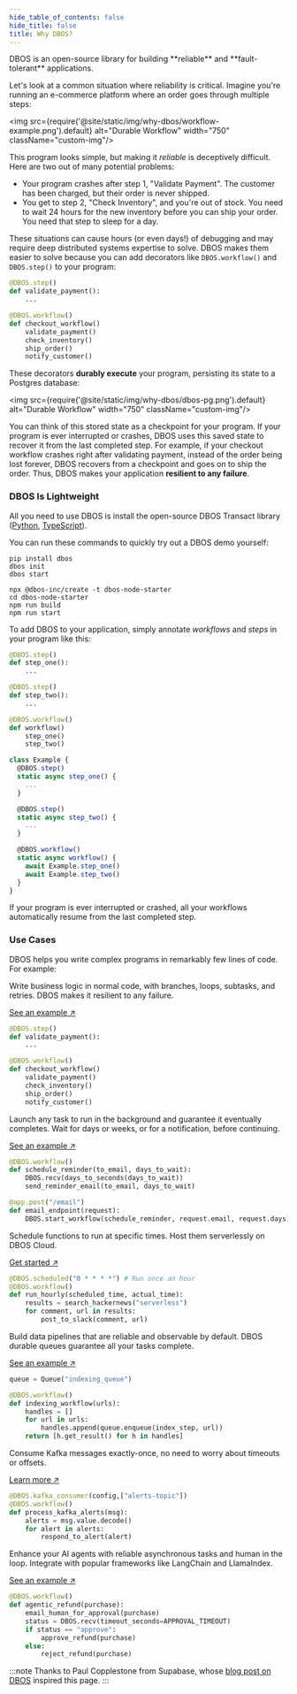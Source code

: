 ```yaml
---
hide_table_of_contents: false
hide_title: false
title: Why DBOS?
---
```


<p style={{ fontSize: '20px', color: 'var(--ifm-color-primary-darkest)' }}>DBOS is an open-source library for building **reliable** and **fault-tolerant** applications.</p>

Let's look at a common situation where reliability is critical.
Imagine you're running an e-commerce platform where an order goes through multiple steps:

<img src={require('@site/static/img/why-dbos/workflow-example.png').default} alt="Durable Workflow" width="750" className="custom-img"/>

This program looks simple, but making it _reliable_ is deceptively difficult.
Here are two out of many potential problems:

- Your program crashes after step 1, "Validate Payment". The customer has been charged, but their order is never shipped.
- You get to step 2, "Check Inventory", and you're out of stock. You need to wait 24 hours for the new inventory before you can ship your order. You need that step to sleep for a day.

These situations can cause hours (or even days!) of debugging and may require deep distributed systems expertise to solve.
DBOS makes them easier to solve because you can add decorators like `DBOS.workflow()` and `DBOS.step()` to your program:


```python
@DBOS.step()
def validate_payment():
    ...

@DBOS.workflow()
def checkout_workflow()
    validate_payment()
    check_inventory()
    ship_order()
    notify_customer()
```


These decorators **durably execute** your program, persisting its state to a Postgres database:

<img src={require('@site/static/img/why-dbos/dbos-pg.png').default} alt="Durable Workflow" width="750" className="custom-img"/>

You can think of this stored state as a checkpoint for your program.
If your program is ever interrupted or crashes, DBOS uses this saved state to recover it from the last completed step.
For example, if your checkout workflow crashes right after validating payment, instead of the order being lost forever, DBOS recovers from a checkpoint and goes on to ship the order.
Thus, DBOS makes your application **resilient to any failure**.

### DBOS Is Lightweight

All you need to use DBOS is install the open-source DBOS Transact library ([Python](https://github.com/dbos-inc/dbos-transact-py), [TypeScript](https://github.com/dbos-inc/dbos-transact-ts)).

You can run these commands to quickly try out a DBOS demo yourself:


<Tabs groupId="language">
<TabItem value="python" label="Python">

```shell
pip install dbos
dbos init
dbos start
```
</TabItem>
<TabItem value="typescript" label="TypeScript">

```shell
npx @dbos-inc/create -t dbos-node-starter
cd dbos-node-starter
npm run build
npm run start
```
</TabItem>
</Tabs>


To add DBOS to your application, simply annotate _workflows_ and _steps_ in your program like this:
<Tabs groupId="language">
<TabItem value="python" label="Python">

```python
@DBOS.step()
def step_one():
    ...

@DBOS.step()
def step_two():
    ...

@DBOS.workflow()
def workflow()
    step_one()
    step_two()
```
</TabItem>
<TabItem value="typescript" label="TypeScript">

```javascript
class Example {
  @DBOS.step()
  static async step_one() {
    ...
  }

  @DBOS.step()
  static async step_two() {
    ...
  }

  @DBOS.workflow()
  static async workflow() {
    await Example.step_one()
    await Example.step_two()
  }
}
```
</TabItem>
</Tabs>

If your program is ever interrupted or crashed, all your workflows automatically resume from the last completed step.

### Use Cases

DBOS helps you write complex programs in remarkably few lines of code. For example:

<Tabs groupId="examples" className="medium-tabs">

<TabItem value="workflow" label="Reliable Workflows">
<section className="row list">
<article className="col col--4">

Write business logic in normal code, with branches, loops, subtasks, and retries. DBOS makes it resilient to any failure.

[See an example ↗️](./python/examples/widget-store.md)

</article>
<article className="col col--8">

```python
@DBOS.step()
def validate_payment():
    ...

@DBOS.workflow()
def checkout_workflow()
    validate_payment()
    check_inventory()
    ship_order()
    notify_customer()
```

</article>
</section>
</TabItem>

<TabItem value="background" label="Background Tasks">
<section className="row list">
<article className="col col--4">

Launch any task to run in the background and guarantee it eventually completes.
Wait for days or weeks, or for a notification, before continuing.

[See an example ↗️](./python/examples/scheduled-reminders.md)

</article>
<article className="col col--8">

```python
@DBOS.workflow()
def schedule_reminder(to_email, days_to_wait):
    DBOS.recv(days_to_seconds(days_to_wait))
    send_reminder_email(to_email, days_to_wait)

@app.post("/email")
def email_endpoint(request):
    DBOS.start_workflow(schedule_reminder, request.email, request.days)
```

</article>
</section>
</TabItem>

<TabItem value="cron" label="Cron Jobs">
<section className="row list">
<article className="col col--4">

Schedule functions to run at specific times.
Host them serverlessly on DBOS Cloud.

[Get started ↗️](./python/examples/cron-starter.md)

</article>
<article className="col col--8">

```python
@DBOS.scheduled("0 * * * *") # Run once an hour
@DBOS.workflow()
def run_hourly(scheduled_time, actual_time):
    results = search_hackernews("serverless")
    for comment, url in results:
        post_to_slack(comment, url)
```

</article>
</section>
</TabItem>

<TabItem value="pipelines" label="Data Pipelines">
<section className="row list">
<article className="col col--4">

Build data pipelines that are reliable and observable by default.
DBOS durable queues guarantee all your tasks complete.

[See an example ↗️](./python/examples/document-detective.md)

</article>
<article className="col col--8">

```python
queue = Queue("indexing_queue")

@DBOS.workflow()
def indexing_workflow(urls):
    handles = []
    for url in urls:
        handles.append(queue.enqueue(index_step, url))
    return [h.get_result() for h in handles]
```

</article>
</section>
</TabItem>


<TabItem value="kafka" label="Kafka">
<section className="row list">
<article className="col col--4">

Consume Kafka messages exactly-once, no need to worry about timeouts or offsets.

[Learn more ↗️](./python/tutorials/kafka-integration.md)

</article>
<article className="col col--8">

```python
@DBOS.kafka_consumer(config,["alerts-topic"])
@DBOS.workflow()
def process_kafka_alerts(msg):
    alerts = msg.value.decode()
    for alert in alerts:
        respond_to_alert(alert)
```

</article>
</section>
</TabItem>

<TabItem value="agents" label="AI Agents">
<section className="row list">
<article className="col col--4">

Enhance your AI agents with reliable asynchronous tasks and human in the loop.
Integrate with popular frameworks like LangChain and LlamaIndex.

[See an example ↗️](./python/examples/customer-service.md)

</article>
<article className="col col--8">

```python
@DBOS.workflow()
def agentic_refund(purchase):
    email_human_for_approval(purchase)
    status = DBOS.recv(timeout_seconds=APPROVAL_TIMEOUT)
    if status == "approve":
        approve_refund(purchase)
    else:
        reject_refund(purchase)
```

</article>
</section>
</TabItem>

</Tabs>

:::note
Thanks to Paul Copplestone from Supabase, whose [blog post on DBOS](https://supabase.com/blog/durable-workflows-in-postgres-dbos) inspired this page.
:::